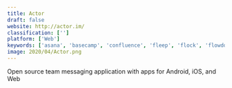 ```yaml
---
title: Actor
draft: false 
website: http://actor.im/
classification: ['']
platform: ['Web']
keywords: ['asana', 'basecamp', 'confluence', 'fleep', 'flock', 'flowdock', 'gitter', 'google_hangouts_chat', 'jostle', 'microsoft_teams', 'notion.so', 'pipefy', 'redmine', 'slack', 'telegram', 'trello', 'zulip', 'productboard']
image: 2020/04/Actor.png
---
```

Open source team messaging application with apps for Android, iOS, and Web